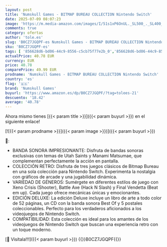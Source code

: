 ```yaml
---
layout: post
title: 'Numskull Games - BITMAP BUREAU COLLECTION Nintendo Switch'
date: 2025-07-09 08:07:23
image: 'https://m.media-amazon.com/images/I/51s1xP6OnUL._SL500_._SL400_.jpg'
comments: true
category: ofertas
author: 'tole.es'
slug: 'B0CZ7JGQPF-es Numskull Games - BITMAP BUREAU COLLECTION Nintendo Switch'
sku: 'B0CZ7JGQPF-es'
tags: [ '856628d6-bd06-44c9-8556-c5cb75f77e2b_0','856628d6-bd06-44c9-8556-c5cb75f77e2b_2201','856628d6-bd06-44c9-8556-c5cb75f77e2b_3601','Arborist Merchandising Root','Hardware y juegos para Nintendo Switch','Juegos para Nintendo Switch','Preventa de Videojuegos','Self Service','Special Features Stores','Videojuegos','Videojuegos más esperados','nintendo','numskull games','🇪🇸', ]
actualPrice: 40.78 EUR
currency: EUR
price: 40.78
comparePrice: 49.99 EUR
prodname: 'Numskull Games - BITMAP BUREAU COLLECTION Nintendo Switch'
country: 'es'
flag: '🇪🇸'
brand: 'Numskull Games'
buyurl: 'https://www.amazon.es/dp/B0CZ7JGQPF/?tag=tolees-21'
descuento: '18.42'
average: '40.78'
---
```


Ahora mismo tienes [{{< param title >}}]({{< param buyurl >}}) en el siguiente enlace!

[![{{< param prodname >}}]({{< param image >}})]({{< param buyurl >}})

🔎:

- BANDA SONORA IMPRESIONANTE: Disfruta de bandas sonoras exclusivas con temas de Utah Saints y Manami Matsumae, que complementan perfectamente la acción en pantalla.
- COLECCIÓN RETRO: Disfruta de tres juegos clásicos de Bitmap Bureau en una sola colección para Nintendo Switch. Experimenta la nostalgia con gráficos de arcade y una jugabilidad dinámica.
- VARIEDAD DE GÉNEROS: Sumérgete en diferentes estilos de juego con Xeno Crisis (Shooter), Battle Axe (Hack N Slash) y Final Vendetta (Beat em up). Cada juego ofrece mecánicas únicas y emocionantes.
- EDICIÓN DELUXE: La edición Deluxe incluye un libro de arte a todo color de 52 páginas, un CD con la banda sonora Best Of y 5 postales coleccionables. Perfecto para los verdaderos aficionados a los videojuegos de Nintendo Switch.
- COMPATIBILIDAD: Esta colección es ideal para los amantes de los videojuegos de Nintendo Switch que buscan una experiencia retro con un toque moderno.

[🛒 Visítala!!!]({{< param buyurl >}})
{{<world>}}B0CZ7JGQPF{{</world>}}

